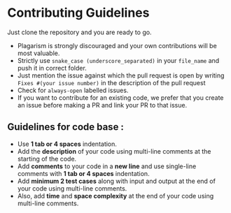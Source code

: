 # Contributing Guidelines

Just clone the repository and you are ready to go.

- Plagarism is strongly discouraged and your own contributions will be most valuable.
- Strictly use `snake_case (underscore_separated)` in your `file_name` and push it in correct folder.
- Just mention the issue against which the pull request is open by writing `Fixes #(your issue number)` in the description of the pull request
- Check for `always-open` labelled issues.
- If you want to contribute for an existing code, we prefer that you create an issue before making a PR and link your PR to that issue.

## Guidelines for code base :

- Use **1 tab or 4 spaces** indentation.
- Add the **description** of your code using multi-line comments at the starting of the code.
- Add **comments** to your code in a **new line** and use single-line comments with **1 tab or 4 spaces** indentation.
- Add **minimum 2 test cases** along with input and output at the end of your code using multi-line comments.
- Also, add **time** and **space complexity** at the end of your code using multi-line comments.


 


